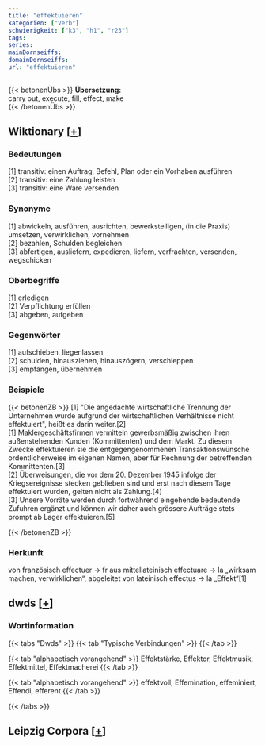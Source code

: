 ```yaml
---
title: "effektuieren"
kategorien: ["Verb"]
schwierigkeit: ["k3", "h1", "r23"]
tags:
series:
mainDornseiffs:
domainDornseiffs:
url: "effektuieren"
---
```


{{< betonenÜbs >}}
**Übersetzung:**  
carry out, execute, fill, effect, make  
{{< /betonenÜbs >}}

## Wiktionary [[+](https://de.wiktionary.org/wiki/effektuieren)]

### Bedeutungen
[1] transitiv: einen Auftrag, Befehl, Plan oder ein Vorhaben ausführen  
[2] transitiv: eine Zahlung leisten  
[3] transitiv: eine Ware versenden  

### Synonyme
[1] abwickeln, ausführen, ausrichten, bewerkstelligen, (in die Praxis) umsetzen, verwirklichen, vornehmen  
[2] bezahlen, Schulden begleichen  
[3] abfertigen, ausliefern, expedieren, liefern, verfrachten, versenden, wegschicken  

### Oberbegriffe
[1] erledigen  
[2] Verpflichtung erfüllen  
[3] abgeben, aufgeben  

### Gegenwörter
[1] aufschieben, liegenlassen  
[2] schulden, hinausziehen, hinauszögern, verschleppen  
[3] empfangen, übernehmen  

### Beispiele
{{< betonenZB >}}
[1] "Die angedachte wirtschaftliche Trennung der Unternehmen wurde aufgrund der wirtschaftlichen Verhältnisse nicht effektuiert", heißt es darin weiter.[2]  
[1] Maklergeschäftsfirmen vermitteln gewerbsmäßig zwischen ihren außenstehenden Kunden (Kommittenten) und dem Markt. Zu diesem Zwecke effektuieren sie die entgegengenommenen Transaktionswünsche ordentlicherweise im eigenen Namen, aber für Rechnung der betreffenden Kommittenten.[3]  
[2] Überweisungen, die vor dem 20. Dezember 1945 infolge der Kriegsereignisse stecken geblieben sind und erst nach diesem Tage effektuiert wurden, gelten nicht als Zahlung.[4]  
[3] Unsere Vorräte werden durch fortwährend eingehende bedeutende Zufuhren ergänzt und können wir daher auch grössere Aufträge stets prompt ab Lager effektuieren.[5]  

{{< /betonenZB >}}
### Herkunft
von französisch effectuer → fr aus mittellateinisch effectuare → la „wirksam machen, verwirklichen“, abgeleitet von lateinisch effectus → la „Effekt“[1]  



## dwds [[+](https://www.dwds.de/wb/effektuieren)]

### Wortinformation
{{< tabs "Dwds" >}}
{{< tab "Typische Verbindungen" >}}
{{< /tab >}}

{{< tab "alphabetisch vorangehend" >}}
Effektstärke, Effektor, Effektmusik, Effektmittel, Effektmacherei
{{< /tab >}}

{{< tab "alphabetisch vorangehend" >}}
effektvoll, Effemination, effeminiert, Effendi, efferent
{{< /tab >}}

{{< /tabs >}}

## Leipzig Corpora [[+](https://corpora.uni-leipzig.de/en/res?word=effektuieren&corpusId=deu_newscrawl-public_2018)]


